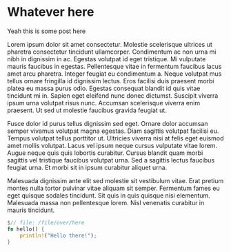 # Whatever here

Yeah this is some post here

Lorem ipsum dolor sit amet consectetur. Molestie scelerisque ultrices ut pharetra consectetur tincidunt ullamcorper. Condimentum ac non urna mi nibh in dignissim in ac. Egestas volutpat id eget tristique. Mi vulputate mauris faucibus in egestas. Pellentesque vitae in fermentum faucibus lacus amet arcu pharetra. Integer feugiat eu condimentum a. Neque volutpat mus tellus ornare fringilla id dignissim lectus. Eros facilisi duis praesent morbi platea eu massa purus odio. Egestas consequat blandit id quis vitae tincidunt mi in. Sapien eget eleifend nunc donec dictumst. Suscipit viverra ipsum urna volutpat risus nunc. Accumsan scelerisque viverra enim praesent. Ut sed ut molestie faucibus gravida feugiat ut.

Fusce dolor id purus tellus dignissim sed eget. Ornare dolor accumsan semper vivamus volutpat magna egestas. Diam sagittis volutpat facilisi eu. Tempus volutpat tellus porttitor ut. Ultricies viverra nisi at felis eget euismod amet mollis volutpat. Lacus vel ipsum neque cursus vulputate vitae lorem. Augue neque quis quis lobortis curabitur. Cursus blandit quam morbi sagittis vel tristique faucibus volutpat urna. Sed a sagittis lectus faucibus feugiat urna. Et morbi sit in ipsum curabitur aliquet urna.

Malesuada dignissim ante elit sed molestie sit vestibulum vitae. Erat pretium montes nulla tortor pulvinar vitae aliquam sit semper. Fermentum fames eu eget quisque sodales tincidunt. Sit quis in quis quisque nisi elementum. Malesuada massa non pellentesque lorem. Nisl venenatis curabitur in mauris tincidunt.

```rust
$// file: /file/over/here
fn hello() {
    println!("Hello there!");
}
```

